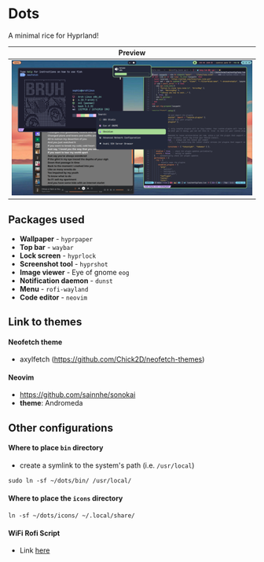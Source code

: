 # Dots

A minimal rice for Hyprland!

| Preview                                   |
| ----------------------------------------- |
| ![Preview Image](./preview/preview_1.png) |

## Packages used

- **Wallpaper** - `hyprpaper`
- **Top bar** - `waybar`
- **Lock screen** - `hyprlock`
- **Screenshot tool** - `hyprshot`
- **Image viewer** - Eye of gnome `eog`
- **Notification daemon** - `dunst`
- **Menu** - `rofi-wayland`
- **Code editor** - `neovim`

## Link to themes

#### Neofetch theme

- axylfetch (<https://github.com/Chick2D/neofetch-themes>)

#### Neovim

- https://github.com/sainnhe/sonokai
- **theme**: Andromeda

## Other configurations

#### Where to place `bin` directory

- create a symlink to the system's path (i.e. `/usr/local`)

```
sudo ln -sf ~/dots/bin/ /usr/local/
```

#### Where to place the `icons` directory

```
ln -sf ~/dots/icons/ ~/.local/share/
```

#### WiFi Rofi Script

- Link [here](https://github.com/ericmurphyxyz/rofi-wifi-menu)
